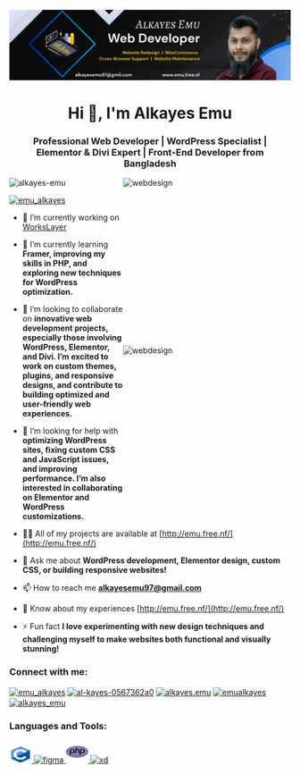 
![logo](https://raw.githubusercontent.com/Alkayesemu97/Alkayes-Emu/refs/heads/main/www.emu.free.nf%20(1).png)

<h1 align="center">Hi 👋, I'm Alkayes Emu</h1>
<h3 align="center">Professional Web Developer | WordPress Specialist | Elementor & Divi Expert | Front-End Developer from Bangladesh</h3>

<img align="right" alt="webdesign" width="300" height="300" src="https://shorturl.at/8OTrT">
<img align="right" alt="webdesign" width="300" height="300" src="https://shorturl.at/KCNgL">

<p align="left"> <img src="https://komarev.com/ghpvc/?username=alkayes-emu&label=Profile%20views&color=0e75b6&style=flat" alt="alkayes-emu" /> </p>

<p align="left"> <a href="https://twitter.com/emu_alkayes" target="blank"><img src="https://img.shields.io/twitter/follow/emu_alkayes?logo=twitter&style=for-the-badge" alt="emu_alkayes" /></a> </p>

- 🔭 I’m currently working on [WorksLayer](https://www.greauxx.com/)

- 🌱 I’m currently learning **Framer, improving my skills in PHP, and exploring new techniques for WordPress optimization.**

- 👯 I’m looking to collaborate on **innovative web development projects, especially those involving WordPress, Elementor, and Divi. I’m excited to work on custom themes, plugins, and responsive designs, and contribute to building optimized and user-friendly web experiences.**

- 🤝 I’m looking for help with **optimizing WordPress sites, fixing custom CSS and JavaScript issues, and improving performance. I’m also interested in collaborating on Elementor and WordPress customizations.**

- 👨‍💻 All of my projects are available at [http://emu.free.nf/](http://emu.free.nf/)

- 💬 Ask me about **WordPress development, Elementor design, custom CSS, or building responsive websites!**

- 📫 How to reach me **alkayesemu97@gmail.com**

- 📄 Know about my experiences [http://emu.free.nf/](http://emu.free.nf/)

- ⚡ Fun fact **I love experimenting with new design techniques and challenging myself to make websites both functional and visually stunning!**

<h3 align="left">Connect with me:</h3>
<p align="left">
<a href="https://twitter.com/emu_alkayes" target="blank"><img align="center" src="https://raw.githubusercontent.com/rahuldkjain/github-profile-readme-generator/master/src/images/icons/Social/twitter.svg" alt="emu_alkayes" height="20" width="20" /></a>
<a href="https://linkedin.com/in/al-kayes-0567362a0" target="blank"><img align="center" src="https://raw.githubusercontent.com/rahuldkjain/github-profile-readme-generator/master/src/images/icons/Social/linked-in-alt.svg" alt="al-kayes-0567362a0" height="20" width="20" /></a>
<a href="https://fb.com/alkayes.emu" target="blank"><img align="center" src="https://raw.githubusercontent.com/rahuldkjain/github-profile-readme-generator/master/src/images/icons/Social/facebook.svg" alt="alkayes.emu" height="20" width="20" /></a>
<a href="https://instagram.com/emualkayes" target="blank"><img align="center" src="https://raw.githubusercontent.com/rahuldkjain/github-profile-readme-generator/master/src/images/icons/Social/instagram.svg" alt="emualkayes" height="20" width="20" /></a>
<a href="https://www.behance.net/alkayes_emu" target="blank"><img align="center" src="https://raw.githubusercontent.com/rahuldkjain/github-profile-readme-generator/master/src/images/icons/Social/behance.svg" alt="alkayes_emu" height="20" width="20" /></a>
</p>


<h3 align="left">Languages and Tools:</h3>
<p align="left">
<a href="https://www.cprogramming.com/" target="_blank" rel="noreferrer"> <img src="https://raw.githubusercontent.com/devicons/devicon/master/icons/c/c-original.svg" alt="c" width="40" height="30"/> </a> 
<a href="https://www.figma.com/" target="_blank" rel="noreferrer"> <img src="https://www.vectorlogo.zone/logos/figma/figma-icon.svg" alt="figma" width="40" height="40"/> </a> 
<a href="https://www.php.net" target="_blank" rel="noreferrer"> <img src="https://raw.githubusercontent.com/devicons/devicon/master/icons/php/php-original.svg" alt="php" width="40" height="40"/> </a> 
<a href="https://www.adobe.com/products/xd.html" target="_blank" rel="noreferrer"> <img src="https://cdn.worldvectorlogo.com/logos/adobe-xd.svg" alt="xd" width="40" height="40"/> </a> 
</p>
